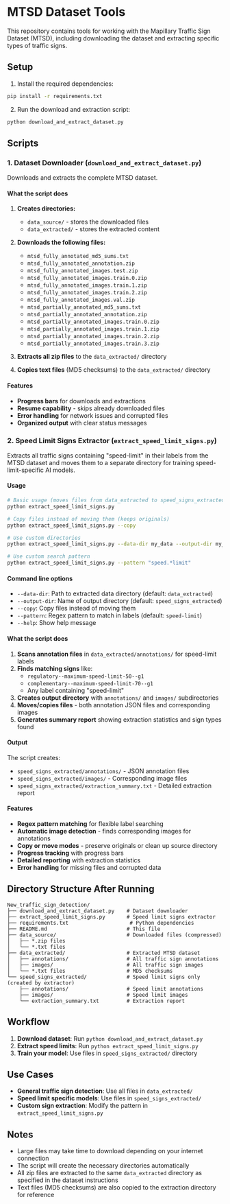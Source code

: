 # MTSD Dataset Tools

This repository contains tools for working with the Mapillary Traffic Sign Dataset (MTSD), including downloading the dataset and extracting specific types of traffic signs.

## Setup

1. Install the required dependencies:
```bash
pip install -r requirements.txt
```

2. Run the download and extraction script:
```bash
python download_and_extract_dataset.py
```

## Scripts

### 1. Dataset Downloader (`download_and_extract_dataset.py`)

Downloads and extracts the complete MTSD dataset.

#### What the script does

1. **Creates directories:**
   - `data_source/` - stores the downloaded files
   - `data_extracted/` - stores the extracted content

2. **Downloads the following files:**
   - `mtsd_fully_annotated_md5_sums.txt`
   - `mtsd_fully_annotated_annotation.zip`
   - `mtsd_fully_annotated_images.test.zip`
   - `mtsd_fully_annotated_images.train.0.zip`
   - `mtsd_fully_annotated_images.train.1.zip`
   - `mtsd_fully_annotated_images.train.2.zip`
   - `mtsd_fully_annotated_images.val.zip`
   - `mtsd_partially_annotated_md5_sums.txt`
   - `mtsd_partially_annotated_annotation.zip`
   - `mtsd_partially_annotated_images.train.0.zip`
   - `mtsd_partially_annotated_images.train.1.zip`
   - `mtsd_partially_annotated_images.train.2.zip`
   - `mtsd_partially_annotated_images.train.3.zip`

3. **Extracts all zip files** to the `data_extracted/` directory
4. **Copies text files** (MD5 checksums) to the `data_extracted/` directory

#### Features

- **Progress bars** for downloads and extractions
- **Resume capability** - skips already downloaded files
- **Error handling** for network issues and corrupted files
- **Organized output** with clear status messages

### 2. Speed Limit Signs Extractor (`extract_speed_limit_signs.py`)

Extracts all traffic signs containing "speed-limit" in their labels from the MTSD dataset and moves them to a separate directory for training speed-limit-specific AI models.

#### Usage

```bash
# Basic usage (moves files from data_extracted to speed_signs_extracted)
python extract_speed_limit_signs.py

# Copy files instead of moving them (keeps originals)
python extract_speed_limit_signs.py --copy

# Use custom directories
python extract_speed_limit_signs.py --data-dir my_data --output-dir my_speed_signs

# Use custom search pattern
python extract_speed_limit_signs.py --pattern "speed.*limit"
```

#### Command line options

- `--data-dir`: Path to extracted data directory (default: `data_extracted`)
- `--output-dir`: Name of output directory (default: `speed_signs_extracted`)
- `--copy`: Copy files instead of moving them
- `--pattern`: Regex pattern to match in labels (default: `speed-limit`)
- `--help`: Show help message

#### What the script does

1. **Scans annotation files** in `data_extracted/annotations/` for speed-limit labels
2. **Finds matching signs** like:
   - `regulatory--maximum-speed-limit-50--g1`
   - `complementary--maximum-speed-limit-70--g1`
   - Any label containing "speed-limit"
3. **Creates output directory** with `annotations/` and `images/` subdirectories
4. **Moves/copies files** - both annotation JSON files and corresponding images
5. **Generates summary report** showing extraction statistics and sign types found

#### Output

The script creates:
- `speed_signs_extracted/annotations/` - JSON annotation files
- `speed_signs_extracted/images/` - Corresponding image files  
- `speed_signs_extracted/extraction_summary.txt` - Detailed extraction report

#### Features

- **Regex pattern matching** for flexible label searching
- **Automatic image detection** - finds corresponding images for annotations
- **Copy or move modes** - preserve originals or clean up source directory
- **Progress tracking** with progress bars
- **Detailed reporting** with extraction statistics
- **Error handling** for missing files and corrupted data

## Directory Structure After Running

```
New_traffic_sign_detection/
├── download_and_extract_dataset.py    # Dataset downloader
├── extract_speed_limit_signs.py       # Speed limit signs extractor
├── requirements.txt                    # Python dependencies
├── README.md                          # This file
├── data_source/                       # Downloaded files (compressed)
│   ├── *.zip files
│   └── *.txt files
├── data_extracted/                    # Extracted MTSD dataset
│   ├── annotations/                   # All traffic sign annotations
│   ├── images/                        # All traffic sign images
│   └── *.txt files                    # MD5 checksums
└── speed_signs_extracted/             # Speed limit signs only (created by extractor)
    ├── annotations/                   # Speed limit annotations
    ├── images/                        # Speed limit images
    └── extraction_summary.txt         # Extraction report
```

## Workflow

1. **Download dataset**: Run `python download_and_extract_dataset.py`
2. **Extract speed limits**: Run `python extract_speed_limit_signs.py`
3. **Train your model**: Use files in `speed_signs_extracted/` directory

## Use Cases

- **General traffic sign detection**: Use all files in `data_extracted/`
- **Speed limit specific models**: Use files in `speed_signs_extracted/` 
- **Custom sign extraction**: Modify the pattern in `extract_speed_limit_signs.py`

## Notes

- Large files may take time to download depending on your internet connection
- The script will create the necessary directories automatically
- All zip files are extracted to the same `data_extracted` directory as specified in the dataset instructions
- Text files (MD5 checksums) are also copied to the extraction directory for reference
